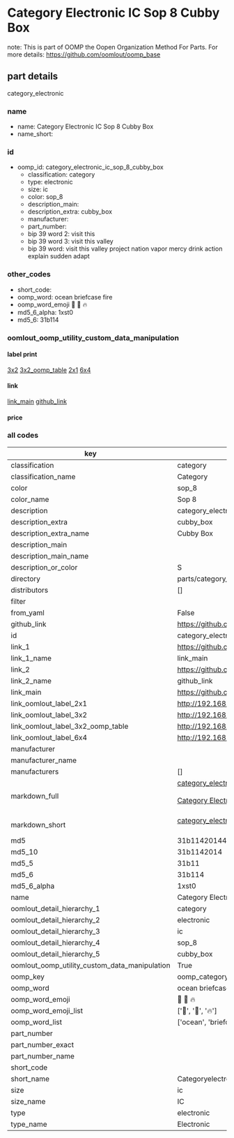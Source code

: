 # Category Electronic IC Sop 8 Cubby Box  

note: This is part of OOMP the Oopen Organization Method For Parts. For more details: https://github.com/oomlout/oomp_base

##  part details



category_electronic

### name
* name: Category Electronic IC Sop 8 Cubby Box
* name_short: 
### id
* oomp_id: category_electronic_ic_sop_8_cubby_box
  * classification: category
  * type: electronic
  * size: ic
  * color: sop_8
  * description_main: 
  * description_extra: cubby_box
  * manufacturer: 
  * part_number: 
  * bip 39 word 2: visit this
  * bip 39 word 3: visit this valley
  * bip 39 word: visit this valley project nation vapor mercy drink action explain sudden adapt

### other_codes
* short_code: 
* oomp_word: ocean briefcase fire
* oomp_word_emoji :ocean: :briefcase: :fire:
* md5_6_alpha: 1xst0
* md5_6: 31b114






### oomlout_oomp_utility_custom_data_manipulation
#### label print
[3x2](http://192.168.1.245:1112/?label=oomp%201xst0)
[3x2_oomp_table](http://192.168.1.107:1112/?label=oomp%201xst0)
[2x1](http://192.168.1.242:1112/?label=oomp%201xst0)
[6x4](http://192.168.1.55:1112/?label=oomp%201xst0)    

#### link

[link_main](https://github.com/oomlout/oomlout_oomp_current_version_messy/tree/main/parts/category_electronic_ic_sop_8_cubby_box) [github_link](https://github.com/oomlout/oomlout_oomp_part_src/tree/main/parts/category_electronic_ic_sop_8_cubby_box)                             

#### price







### all codes 
| key | value |  
| --- | --- |  
| classification | category |  
| classification_name | Category |  
| color | sop_8 |  
| color_name | Sop 8 |  
| description | category_electronic |  
| description_extra | cubby_box |  
| description_extra_name | Cubby Box |  
| description_main |  |  
| description_main_name |  |  
| description_or_color | S  |  
| directory | parts/category_electronic_ic_sop_8_cubby_box |  
| distributors | [] |  
| filter |  |  
| from_yaml | False |  
| github_link | https://github.com/oomlout/oomlout_oomp_part_src/tree/main/parts/category_electronic_ic_sop_8_cubby_box |  
| id | category_electronic_ic_sop_8_cubby_box |  
| link_1 | https://github.com/oomlout/oomlout_oomp_current_version_messy/tree/main/parts/category_electronic_ic_sop_8_cubby_box |  
| link_1_name | link_main |  
| link_2 | https://github.com/oomlout/oomlout_oomp_part_src/tree/main/parts/category_electronic_ic_sop_8_cubby_box |  
| link_2_name | github_link |  
| link_main | https://github.com/oomlout/oomlout_oomp_current_version_messy/tree/main/parts/category_electronic_ic_sop_8_cubby_box |  
| link_oomlout_label_2x1 | http://192.168.1.242:1112/?label=oomp%201xst0 |  
| link_oomlout_label_3x2 | http://192.168.1.245:1112/?label=oomp%201xst0 |  
| link_oomlout_label_3x2_oomp_table | http://192.168.1.107:1112/?label=oomp%201xst0 |  
| link_oomlout_label_6x4 | http://192.168.1.55:1112/?label=oomp%201xst0 |  
| manufacturer |  |  
| manufacturer_name |  |  
| manufacturers | [] |  
| markdown_full | [category_electronic_ic_sop_8_cubby_box](https://github.com/oomlout/oomlout_oomp_current_version_messy/tree/main/parts/category_electronic_ic_sop_8_cubby_box)<br>[](https://github.com/oomlout/oomlout_oomp_current_version_messy/tree/main/parts/category_electronic_ic_sop_8_cubby_box)<br>[Category Electronic Ic Sop 8 Cubby Box](https://github.com/oomlout/oomlout_oomp_current_version_messy/tree/main/parts/category_electronic_ic_sop_8_cubby_box)<br><br> |  
| markdown_short | [category_electronic_ic_sop_8_cubby_box](https://github.com/oomlout/oomlout_oomp_current_version_messy/tree/main/parts/category_electronic_ic_sop_8_cubby_box)<br><br> |  
| md5 | 31b114201443116bc5c9aac1e1f837a6 |  
| md5_10 | 31b1142014 |  
| md5_5 | 31b11 |  
| md5_6 | 31b114 |  
| md5_6_alpha | 1xst0 |  
| name | Category Electronic IC Sop 8 Cubby Box |  
| oomlout_detail_hierarchy_1 | category |  
| oomlout_detail_hierarchy_2 | electronic |  
| oomlout_detail_hierarchy_3 | ic |  
| oomlout_detail_hierarchy_4 | sop_8 |  
| oomlout_detail_hierarchy_5 | cubby_box |  
| oomlout_oomp_utility_custom_data_manipulation | True |  
| oomp_key | oomp_category_electronic_ic_sop_8_cubby_box |  
| oomp_word | ocean briefcase fire |  
| oomp_word_emoji | :ocean: :briefcase: :fire: |  
| oomp_word_emoji_list | [':ocean:', ':briefcase:', ':fire:'] |  
| oomp_word_list | ['ocean', 'briefcase', 'fire'] |  
| part_number |  |  
| part_number_exact |  |  
| part_number_name |  |  
| short_code |  |  
| short_name | Categoryelectronic |  
| size | ic |  
| size_name | IC |  
| type | electronic |  
| type_name | Electronic |  
